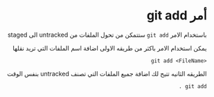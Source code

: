 ﻿<div dir = rtl >

# أمر git add 

باستخدام الامر `git add` ستتمكن من تحول الملفات من untracked الى staged

يمكن استخدام الامر باكثر من طريقه الاولى اضافة اسم الملفات التي تريد نقلها

  `<git add <FileName`

الطريقه الثانيه تتيح لك اضافة جميع الملفات التي تصنف untracked بنفس الوقت

`git add .`
 </dir>
